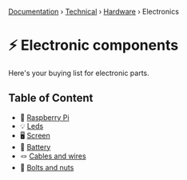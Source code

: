 [Documentation](/readme.md) › [Technical](/docs/tech.md) › [Hardware](/docs/tech/hardware.md) › Electronics

# ⚡️ Electronic components

Here's your buying list for electronic parts.

## Table of Content

- 🧠 [Raspberry Pi](/docs/tech/hardware/electronics/raspberry.md)
- 💡 [Leds](/docs/tech/hardware/electronics/leds.md)
- 🖥 [Screen](/docs/tech/hardware/electronics/screen.md)
- 🔋 [Battery](/docs/tech/hardware/electronics/battery.md)
- 🪢 [Cables and wires](/docs/tech/hardware/electronics/cables.md)
- 🔩 [Bolts and nuts](/docs/tech/hardware/electronics/fixing.md)
